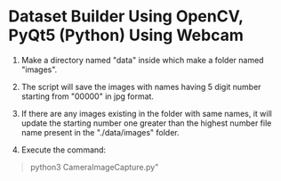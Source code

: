 
# Dataset Builder Using OpenCV, PyQt5 (Python) Using Webcam

1. Make a directory named "data" inside which make a folder named "images".

2. The script will save the images with names having 5 digit number starting from "00000" in jpg format.

3. If there are any images existing in the folder with same names, it will update the starting number one greater than the highest number file name present in the "./data/images" folder.

4. Execute the command:
>   python3 CameraImageCapture.py"
